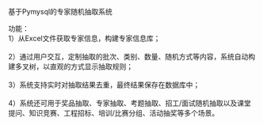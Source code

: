 基于Pymysql的专家随机抽取系统

功能：
<br>1）从Excel⽂件获取专家信息，构建专家信息库；</br><br>2）通过用户交互，定制抽取的批次、类别、数量、随机⽅式等内容，系统⾃动构建多叉树，以直观的⽅式显⽰抽取规则；</br><br>3）系统⽀持实时对抽取结果去重，最终结果保存在数据库中；</br><br>4）系统还可⽤于奖品抽取、专家抽取、考题抽取、招⼯/⾯试随机抽取以及课堂提问、知识竞赛、⼯程招标、培训/⽐赛分组、活动抽奖等多个场景。</br>
